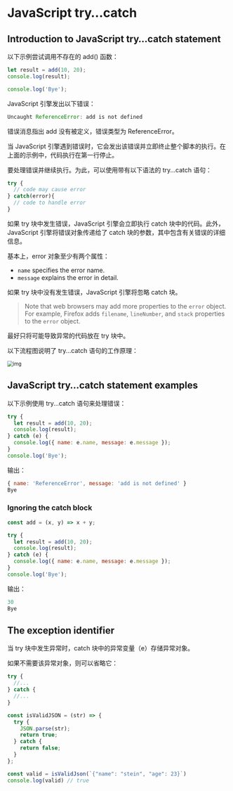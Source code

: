 # JavaScript try…catch

## Introduction to JavaScript try…catch statement

以下示例尝试调用不存在的 add() 函数：

```js
let result = add(10, 20);
console.log(result);

console.log('Bye');
```

JavaScript 引擎发出以下错误：

```js
Uncaught ReferenceError: add is not defined
```

错误消息指出 add 没有被定义，错误类型为 ReferenceError。

当 JavaScript 引擎遇到错误时，它会发出该错误并立即终止整个脚本的执行。在上面的示例中，代码执行在第一行停止。

要处理错误并继续执行。为此，可以使用带有以下语法的 try...catch 语句：

```js
try {
  // code may cause error
} catch(error){
  // code to handle error
}
```

如果 try 块中发生错误，JavaScript 引擎会立即执行 catch 块中的代码。此外，JavaScript 引擎将错误对象传递给了 catch 块的参数，其中包含有关错误的详细信息。

基本上，error 对象至少有两个属性：

- `name` specifies the error name.
- `message` explains the error in detail.

如果 try 块中没有发生错误，JavaScript 引擎将忽略 catch 块。

> Note that web browsers may add more properties to the `error` object. For example, Firefox adds `filename`, `lineNumber`, and `stack` properties to the `error` object.

最好只将可能导致异常的代码放在 try 块中。

以下流程图说明了 try...catch 语句的工作原理：

<img src="https://www.javascripttutorial.net/wp-content/uploads/2022/01/JavaScript-try-catch-1.svg" alt="img" style="zoom:80%;" />

## JavaScript try…catch statement examples

以下示例使用 try...catch 语句来处理错误：

```js
try {
  let result = add(10, 20);
  console.log(result);
} catch (e) {
  console.log({ name: e.name, message: e.message });
}
console.log('Bye');
```

输出：

```js
{ name: 'ReferenceError', message: 'add is not defined' }
Bye
```

### Ignoring the catch block

```js
const add = (x, y) => x + y;

try {
  let result = add(10, 20);
  console.log(result);
} catch (e) {
  console.log({ name: e.name, message: e.message });
}
console.log('Bye');
```

输出：

```js
30
Bye
```

## The exception identifier

当 try 块中发生异常时，catch 块中的异常变量（e）存储异常对象。

如果不需要该异常对象，则可以省略它：

```js
try {
  //...
} catch {
  //...
}
```

```js
const isValidJSON = (str) => {
  try {
    JSON.parse(str);
    return true;
  } catch {
    return false;
  }
};

const valid = isValidJson(`{"name": "stein", "age": 23}`)
console.log(valid) // true
```
